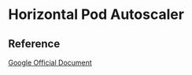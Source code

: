 # Horizontal Pod Autoscaler




## Reference

[Google Official Document](https://kubernetes.io/docs/tasks/run-application/horizontal-pod-autoscale-walkthrough/)
